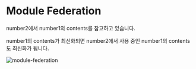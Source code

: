 # Module Federation

number2에서 number1의 contents를 참고하고 있습니다.

number1의 contents가 최신화되면 number2에서 사용 중인 number1의 contents도 최신화가 됩니다.

![module-federation](https://github.com/kjkksu2/module-federation/assets/80094949/bcb580de-c04d-413b-a240-c903c0e8e2cd)
